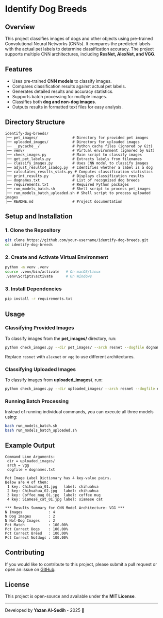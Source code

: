 # Identify Dog Breeds

## Overview
This project classifies images of dogs and other objects using pre-trained Convolutional Neural Networks (CNNs). It compares the predicted labels with the actual pet labels to determine classification accuracy. The project supports multiple CNN architectures, including **ResNet, AlexNet, and VGG**.

## Features
- Uses pre-trained **CNN models** to classify images.
- Compares classification results against actual pet labels.
- Generates detailed results and accuracy statistics.
- Supports batch processing for multiple images.
- Classifies both **dog and non-dog images**.
- Outputs results in formatted text files for easy analysis.

## Directory Structure
```
identify-dog-breeds/
│── pet_images/                # Directory for provided pet images
│── uploaded_images/           # Directory for uploaded images
│── __pycache__/               # Python cache files (ignored by Git)
│── venv/                      # Virtual environment (ignored by Git)
│── check_images.py            # Main script to classify images
│── get_pet_labels.py          # Extracts labels from filenames
│── classify_images.py         # Uses CNN model to classify images
│── adjust_results4_isadog.py  # Identifies whether a label is a dog
│── calculates_results_stats.py # Computes classification statistics
│── print_results.py           # Displays classification results
│── dognames.txt               # List of recognized dog breeds
│── requirements.txt           # Required Python packages
│── run_models_batch.sh        # Shell script to process pet_images
│── run_models_batch_uploaded.sh # Shell script to process uploaded images
│── README.md                  # Project documentation
```

## Setup and Installation
### 1. Clone the Repository
```sh
git clone https://github.com/your-username/identify-dog-breeds.git
cd identify-dog-breeds
```

### 2. Create and Activate Virtual Environment
```sh
python -m venv .venv
source .venv/bin/activate   # On macOS/Linux
.venv\Scripts\activate      # On Windows
```

### 3. Install Dependencies
```sh
pip install -r requirements.txt
```

## Usage
### Classifying Provided Images
To classify images from the **pet_images/** directory, run:
```sh
python check_images.py --dir pet_images/ --arch resnet --dogfile dognames.txt
```
Replace `resnet` with `alexnet` or `vgg` to use different architectures.

### Classifying Uploaded Images
To classify images from **uploaded_images/**, run:
```sh
python check_images.py --dir uploaded_images/ --arch resnet --dogfile dognames.txt
```

### Running Batch Processing
Instead of running individual commands, you can execute all three models using:
```sh
bash run_models_batch.sh
bash run_models_batch_uploaded.sh
```

## Example Output
```
Command Line Arguments:
 dir = uploaded_images/
 arch = vgg
 dogfile = dognames.txt

Pet Image Label Dictionary has 4 key-value pairs.
Below are 4 of them:
 1 key: Chihuahua_01.jpg   label: chihuahua
 2 key: Chihuahua_02.jpg   label: chihuahua
 3 key: Coffee_mug_01.jpg  label: coffee mug
 4 key: Siamese_cat_01.jpg label: siamese cat

*** Results Summary for CNN Model Architecture: VGG ***
N Images            : 4
N Dog Images        : 2
N Not-Dog Images    : 2
Pct Match           : 100.00%
Pct Correct Dogs    : 100.00%
Pct Correct Breed   : 100.00%
Pct Correct Notdogs : 100.00%
```

## Contributing
If you would like to contribute to this project, please submit a pull request or open an issue on [GitHub](https://github.com/your-username/identify-dog-breeds).

## License
This project is open-source and available under the **MIT License**.

---
Developed by **Yazan Al-Sedih** - 2025 🚀

